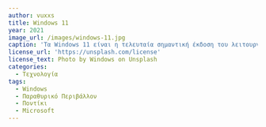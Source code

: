```yaml
---
author: vuxxs
title: Windows 11 
year: 2021
image_url: /images/windows-11.jpg
caption: 'Τα Windows 11 είναι η τελευταία σημαντική έκδοση του λειτουργικού συστήματος Windows NT της Microsoft που ανακοινώθηκε στις 24 Ιουνίου 2021 και είναι ο διάδοχος των Windows 10'
license_url: 'https://unsplash.com/license'
license_text: Photo by Windows on Unsplash
categories:
  - Τεχνολογία
tags:
  - Windows
  - Παραθυρικό Περιβάλλον 
  - Ποντίκι
  - Microsoft
---
```

